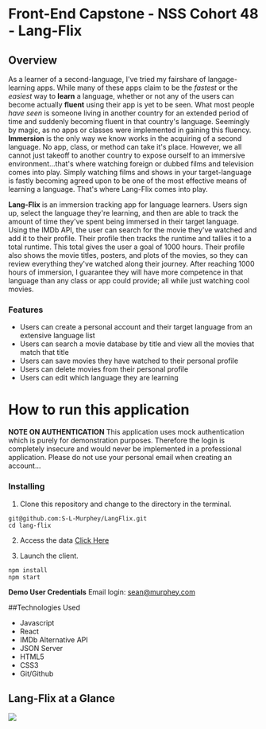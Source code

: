 # Front-End Capstone - NSS Cohort 48 - Lang-Flix

## Overview

As a learner of a second-language, I've tried my fairshare of langage-learning apps. While many of these apps claim to be the *fastest* or the *easiest* way to **learn** a language, whether or not any of the users can become actually **fluent** using their app is yet to be seen.
What most people *have seen* is someone living in another country for an extended period of time and suddenly becoming fluent in that country's language. Seemingly by magic, as no apps or classes were implemented in gaining this fluency. **Immersion** is the only way we know works in the acquiring of a second language. No app, class, or method can take it's place. However, we all cannot just takeoff to another country to expose ourself to an immersive environment...that's where watching foreign or dubbed films and television comes into play. Simply watching films and shows in your target-language is fastly becoming agreed upon to be one of the most effective means of learning a language. That's where Lang-Flix comes into play.

**Lang-Flix** is an immersion tracking app for language learners. Users sign up, select the language they're learning, and then are able to track the amount of time they've spent being immersed in their target language. Using the IMDb API, the user can search for the movie they've watched and add it to their profile. Their profile then tracks the runtime and tallies it to a total runtime. This total gives the user a goal of 1000 hours. Their profile also shows the movie titles, posters, and plots of the movies, so they can review everything they've watched along their journey. After reaching 1000 hours of immersion, I guarantee they will have more competence in that language than any class or app could provide; all while just watching cool movies.


### Features

- Users can create a personal account and their target language from an extensive language list
- Users can search a movie database by title and view all the movies that match that title
- Users can save movies they have watched to their personal profile 
- Users can delete movies from their personal profile
- Users can edit which language they are learning

# How to run this application

**NOTE ON AUTHENTICATION** This application uses mock authentication which is purely for demonstration purposes. Therefore the login is completely insecure and would never be implemented in a professional application. Please do not use your personal email when creating an account...

### Installing

1. Clone this repository and change to the directory in the terminal.

```
git@github.com:S-L-Murphey/LangFlix.git
cd lang-flix
```
2. Access the data
[Click Here](https://github.com/S-L-Murphey/Lang-Flix-API)

3. Launch the client.
```
npm install
npm start
```
**Demo User Credentials**
Email login: sean@murphey.com

##Technologies Used
- Javascript
- React
- IMDb Alternative API
- JSON Server
- HTML5
- CSS3
- Git/Github

## Lang-Flix at a Glance
![](src/LangFlixGif.gif)

